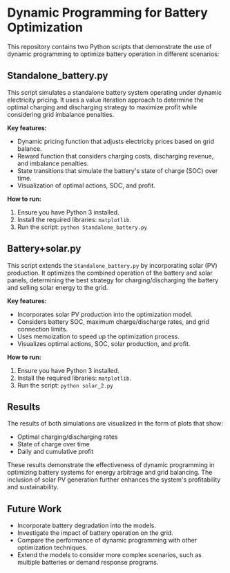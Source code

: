 # Dynamic Programming for Battery Optimization

This repository contains two Python scripts that demonstrate the use of dynamic programming to optimize battery operation in different scenarios:

## Standalone_battery.py

This script simulates a standalone battery system operating under dynamic electricity pricing. It uses a value iteration approach to determine the optimal charging and discharging strategy to maximize profit while considering grid imbalance penalties.

**Key features:**

*   Dynamic pricing function that adjusts electricity prices based on grid balance.
*   Reward function that considers charging costs, discharging revenue, and imbalance penalties.
*   State transitions that simulate the battery's state of charge (SOC) over time.
*   Visualization of optimal actions, SOC, and profit.

**How to run:**

1.  Ensure you have Python 3 installed.
2.  Install the required libraries: `matplotlib`.
3.  Run the script: `python Standalone_battery.py`

## Battery+solar.py

This script extends the `Standalone_battery.py` by incorporating solar (PV) production. It optimizes the combined operation of the battery and solar panels, determining the best strategy for charging/discharging the battery and selling solar energy to the grid.

**Key features:**

*   Incorporates solar PV production into the optimization model.
*   Considers battery SOC, maximum charge/discharge rates, and grid connection limits.
*   Uses memoization to speed up the optimization process.
*   Visualizes optimal actions, SOC, solar production, and profit.

**How to run:**

1.  Ensure you have Python 3 installed.
2.  Install the required libraries: `matplotlib`.
3.  Run the script: `python solar_2.py`

## Results

The results of both simulations are visualized in the form of plots that show:

*   Optimal charging/discharging rates
*   State of charge over time
*   Daily and cumulative profit

These results demonstrate the effectiveness of dynamic programming in optimizing battery systems for energy arbitrage and grid balancing. The inclusion of solar PV generation further enhances the system's profitability and sustainability.

## Future Work

*   Incorporate battery degradation into the models.
*   Investigate the impact of battery operation on the grid.
*   Compare the performance of dynamic programming with other optimization techniques.
*   Extend the models to consider more complex scenarios, such as multiple batteries or demand response programs.

